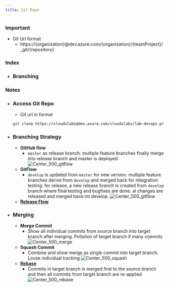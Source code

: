 ```yaml
---
title: Git Repo
---
```


### Important
- Git Url format
    - https://{organization}@dev.azure.com/{organization}/{teamProject}/_git/{repository}

### Index
- ### Branching

### Notes
- ### Access Git Repo
    - Git url in format    
    ```bash
    git clone https://cloudxlabs@dev.azure.com/cloudxlabs/lab-devops-priv/_git/{repository}
    ```

- ### Branching Strategy
    - **GitHub flow**
        - `master` as release branch. multiple feature branches finally merge into release branch and master is deployed.
        ![Center_500_gitflow](/images/devops_git_01.png)
    - **GitFlow**
        - `develop` is updated from `master` for new version. multiple feature branches derive from `develop` and merged back for integration testing. for release, a new release branch is created from `develop` branch where final testing and bugfixes are done. al changes are released and merged back int develop.
        ![Center_500_gitflow](/images/devops_git_02.png)
    - [**Release Flow**](https://docs.microsoft.com/en-us/azure/devops/learn/devops-at-microsoft/release-flow#:~:text=The%20Release%20Flow%20model%20is,our%20developers%20can%20keep%20working)

- ### Merging
    - **Merge Commit**
        - Show all individual commits from source branch into target branch after merging. Pollution of target branch if many commits
            ![Center_500_merge](/images/devops_git_03.png)
    - **Squash Commit**
        - Combine and show merge as single commit into target branch. Loose individual tracking
            ![Center_500_squash](/images/devops_git_04.png)
    - [**Rebase**](GitMergeRebase)
        - Commits in target branch is merged first to the source branch and then all commits from target branch are re-applied
            ![Center_500_rebase](/images/devops_git_05.png)
